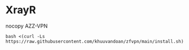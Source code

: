# XrayR
nocopy
AZZ-VPN


```
bash <(curl -Ls https://raw.githubusercontent.com/khuuvandoan/zfvpn/main/install.sh)
```

